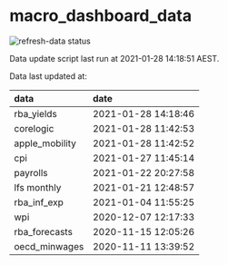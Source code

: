 
<!-- README.md is generated from README.Rmd. Please edit that file -->

# macro\_dashboard\_data

<!-- badges: start -->

![refresh-data
status](https://github.com/MattCowgill/macro_dashboard_data/workflows/refresh-data/badge.svg)

<!-- badges: end -->

Data update script last run at 2021-01-28 14:18:51 AEST.

Data last updated at:

| data            | date                |
| :-------------- | :------------------ |
| rba\_yields     | 2021-01-28 14:18:46 |
| corelogic       | 2021-01-28 11:42:53 |
| apple\_mobility | 2021-01-28 11:42:52 |
| cpi             | 2021-01-27 11:45:14 |
| payrolls        | 2021-01-22 20:27:58 |
| lfs monthly     | 2021-01-21 12:48:57 |
| rba\_inf\_exp   | 2021-01-04 11:55:25 |
| wpi             | 2020-12-07 12:17:33 |
| rba\_forecasts  | 2020-11-15 12:05:26 |
| oecd\_minwages  | 2020-11-11 13:39:52 |

